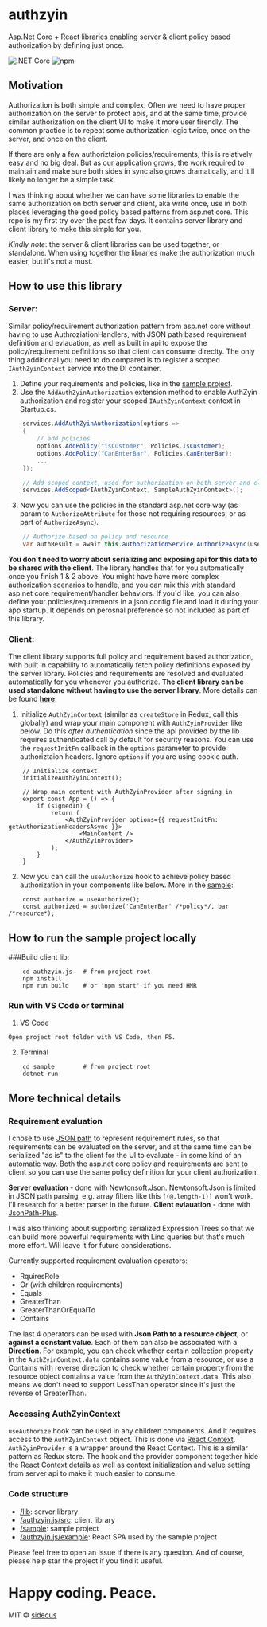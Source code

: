 # authzyin
Asp.Net Core + React libraries enabling server & client policy based authorization by defining just once.

![.NET Core](https://github.com/sidecus/authzyin/workflows/.NET%20Core/badge.svg)
![npm](https://github.com/sidecus/authzyin/workflows/npm/badge.svg)

## Motivation
Authorization is both simple and complex. Often we need to have proper authorization on the server to protect apis, and at the same time, provide similar authorization on the client UI to make it more user firendly. The common practice is to repeat some authorization logic twice, once on the server, and once on the client.

If there are only a few authoriztaion policies/requirements, this is relatively easy and no big deal. But as our application grows, the work required to maintain and make sure both sides in sync also grows dramatically, and it'll likely no longer be a simple task.

I was thinking about whether we can have some libraries to enable the same authorization on both server and client, aka write once, use in both places leveraging the good policy based patterns from asp.net core. This repo is my first try over the past few days. It contains server library and client library to make this simple for you.

*Kindly note*: the server & client libraries can be used together, or standalone. When using together the libraries make the authorization much easier, but it's not a must.

## How to use this library
### Server:
Similar policy/requirement authorization pattern from asp.net core without having to use AuthroziationHandlers, with JSON path based requirement definition and evlauation, as well as built in api to expose the policy/requirement definitions so that client can consume direclty. The only thing additional you need to do compared is to register a scoped ```IAuthZyinContext``` service into the DI container.
1. Define your requirements and policies, like in the [sample project](https://github.com/sidecus/authzyin/blob/master/sample/AuthN/Requirements.cs).
2. Use the ```AddAuthZyinAuthorization``` extension method to enable AuthZyin authorization and register your scoped ```IAuthZyinContext``` context in Startup.cs.
```C#
    services.AddAuthZyinAuthorization(options =>
    {
        // add policies
        options.AddPolicy("isCustomer", Policies.IsCustomer);
        options.AddPolicy("CanEnterBar", Policies.CanEnterBar);
        ...
    });

    // Add scoped context, used for authorization on both server and client
    services.AddScoped<IAuthZyinContext, SampleAuthZyinContext>();
```
3. Now you can use the policies in the standard asp.net core way (as param to ```AuthorizeAttribute``` for those not requiring resources, or as part of ```AuthorizeAsync```).
```C#
    // Authorize based on policy and resource
    var authResult = await this.authorizationService.AuthorizeAsync(user, bar, "CanEnterBar");
```
**You don't need to worry about serializing and exposing api for this data to be shared with the client**. The library handles that for you automatically once you finish 1 & 2 above. You might have have more complex authorization scenarios to handle, and you can mix this with standard asp.net core requirement/handler behaviors. If you'd like, you can also define your policies/requirements in a json config file and load it during your app startup. It depends on perosnal preference so not included as part of this library.

### Client:
The client library supports full policy and requirement based authorization, with built in capability to automatically fetch policy definitions exposed by the server library. Policies and requirements are resolved and evaluated automatically for you whenever you authorize. **The client library can be used standalone without having to use the server library**. More details can be found **[here](https://github.com/sidecus/authzyin/tree/master/authzyin.js)**.
1. Initialize ```AuthZyinContext``` (similar as ```createStore``` in Redux, call this globally) and wrap your main component with ```AuthZyinProvider``` like below. Do this *after authentication* since the api provided by the lib requires authenticated call by default for security reasons. You can use the ```requestInitFn``` callback in the ```options``` parameter to provide authoriztaion headers. Ignore ```options``` if you are using cookie auth.
```TSX
    // Initialize context
    initializeAuthZyinContext();

    // Wrap main content with AuthZyinProvider after signing in
    export const App = () => {
        if (signedIn) {
            return (
                <AuthZyinProvider options={{ requestInitFn: getAuthorizationHeadersAsync }}>
                    <MainContent />
                </AuthZyinProvider>
            );
        }
    }
```
2. Now you can call the ```useAuthorize``` hook to achieve policy based authorization in your components like below. More in the [sample](https://github.com/sidecus/authzyin/blob/master/authzyin.js/example/src/components/PlaceComponent.tsx):
```TSX
    const authorize = useAuthorize();
    const authorized = authorize('CanEnterBar' /*policy*/, bar /*resource*);
```

## How to run the sample project locally
###Build client lib:
```Shell
    cd authzyin.js   # from project root
    npm install
    npm run build    # or 'npm start' if you need HMR
```
### Run with VS Code or terminal
1. VS Code
```
Open project root folder with VS Code, then F5.
```
2. Terminal
```Shell
    cd sample        # from project root
    dotnet run
```

## More technical details
### Requirement evaluation
I chose to use [JSON path](https://goessner.net/articles/JsonPath/) to represent requirement rules, so that requirements can be evaluated on the server, and at the same time can be serialized "as is" to the client for the UI to evaluate - in some kind of an automatic way. Both the asp.net core policy and requirements are sent to client so you can use the same policy definition for your client authorization.

**Server evaluation** - done with [Newtonsoft.Json](https://www.newtonsoft.com/json). Newtonsoft.Json is limited in JSON path parsing, e.g. array filters like this ```[(@.length-1)]``` won't work. I'll research for a better parser in the future.
**Client evlauation** - done with [JsonPath-Plus](https://www.npmjs.com/package/jsonpath-plus).

I was also thinking about supporting serialized Expression Trees so that we can build more powerful requirements with Linq queries but that's much more effort. Will leave it for future considerations.

Currently supported requirement evaluation operators:
- RquiresRole
- Or (with children requirements)
- Equals
- GreaterThan
- GreaterThanOrEqualTo
- Contains

The last 4 operators can be used with **Json Path to a resource object**, or **against a constant value**. Each of them can also be associated with a **Direction**. For example, you can check whether certain collection property in the ```AuthZyinContext.data``` contains some value from a resource, or use a Contains with reverse direction to check whether certain property from the resource object contains a value from the ```AuthZyinContext.data```. This also means we don't need to support LessThan operator since it's just the reverse of GreaterThan.
### Accessing AuthZyinContext
```useAuthorize``` hook can be used in any children components. And it requires access to the ```AuthZyinContext``` object. This is done via [React Context](https://reactjs.org/docs/context.html). ```AuthZyinProvider``` is a wrapper around the React Context. This is a similar pattern as Redux store. The hook and the provider component together hide the React Context details as well as context initialization and value setting from server api to make it much easier to consume.
### Code structure
- [/lib](https://github.com/sidecus/authzyin/tree/master/lib): server library
- [/authzyin.js/src](https://github.com/sidecus/authzyin/tree/master/authzyin.js/src): client library
- [/sample](https://github.com/sidecus/authzyin/tree/master/sample): sample project
- [/authzyin.js/example](https://github.com/sidecus/authzyin/tree/master/authzyin.js/example): React SPA used by the sample project

Please feel free to open an issue if there is any question. And of course, please help star the project if you find it useful.


# Happy coding. Peace.
MIT © [sidecus](https://github.com/sidecus)
